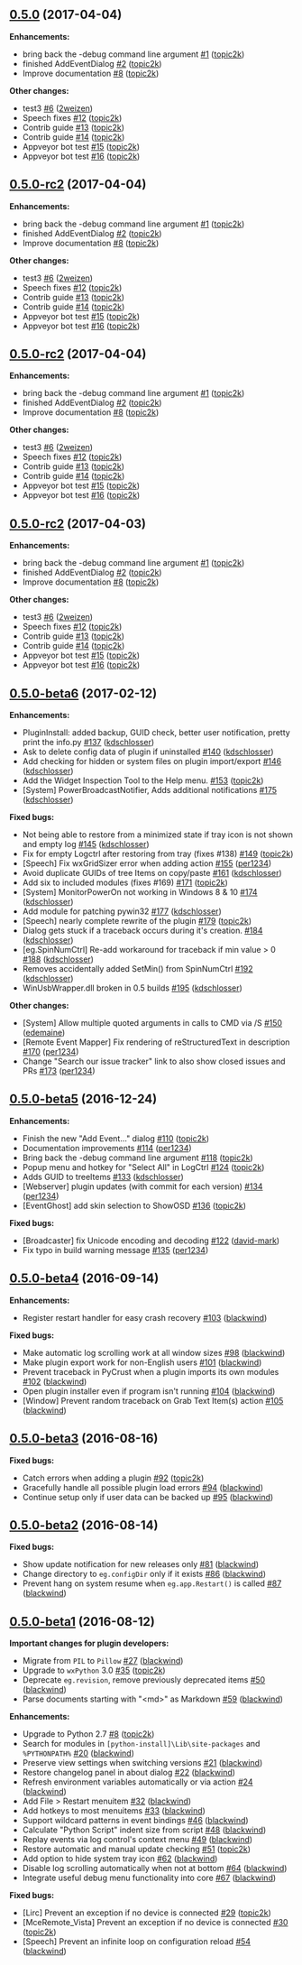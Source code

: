## [0.5.0](https://github.com/ProjectEG/ProjectEG/releases/tag/v0.5.0) (2017-04-04)

**Enhancements:**

* bring back the -debug command line argument [\#1](https://github.com/ProjectEG/ProjectEG/pull/1) ([topic2k](https://github.com/topic2k))
* finished AddEventDialog [\#2](https://github.com/ProjectEG/ProjectEG/pull/2) ([topic2k](https://github.com/topic2k))
* Improve documentation [\#8](https://github.com/ProjectEG/ProjectEG/pull/8) ([topic2k](https://github.com/topic2k))

**Other changes:**

* test3 [\#6](https://github.com/ProjectEG/ProjectEG/pull/6) ([2weizen](https://github.com/2weizen))
* Speech fixes [\#12](https://github.com/ProjectEG/ProjectEG/pull/12) ([topic2k](https://github.com/topic2k))
* Contrib guide [\#13](https://github.com/ProjectEG/ProjectEG/pull/13) ([topic2k](https://github.com/topic2k))
* Contrib guide [\#14](https://github.com/ProjectEG/ProjectEG/pull/14) ([topic2k](https://github.com/topic2k))
* Appveyor bot test [\#15](https://github.com/ProjectEG/ProjectEG/pull/15) ([topic2k](https://github.com/topic2k))
* Appveyor bot test [\#16](https://github.com/ProjectEG/ProjectEG/pull/16) ([topic2k](https://github.com/topic2k))


## [0.5.0-rc2](https://github.com/ProjectEG/ProjectEG/releases/tag/v0.5.0-rc2) (2017-04-04)

**Enhancements:**

* bring back the -debug command line argument [\#1](https://github.com/ProjectEG/ProjectEG/pull/1) ([topic2k](https://github.com/topic2k))
* finished AddEventDialog [\#2](https://github.com/ProjectEG/ProjectEG/pull/2) ([topic2k](https://github.com/topic2k))
* Improve documentation [\#8](https://github.com/ProjectEG/ProjectEG/pull/8) ([topic2k](https://github.com/topic2k))

**Other changes:**

* test3 [\#6](https://github.com/ProjectEG/ProjectEG/pull/6) ([2weizen](https://github.com/2weizen))
* Speech fixes [\#12](https://github.com/ProjectEG/ProjectEG/pull/12) ([topic2k](https://github.com/topic2k))
* Contrib guide [\#13](https://github.com/ProjectEG/ProjectEG/pull/13) ([topic2k](https://github.com/topic2k))
* Contrib guide [\#14](https://github.com/ProjectEG/ProjectEG/pull/14) ([topic2k](https://github.com/topic2k))
* Appveyor bot test [\#15](https://github.com/ProjectEG/ProjectEG/pull/15) ([topic2k](https://github.com/topic2k))
* Appveyor bot test [\#16](https://github.com/ProjectEG/ProjectEG/pull/16) ([topic2k](https://github.com/topic2k))


## [0.5.0-rc2](https://github.com/ProjectEG/ProjectEG/releases/tag/v0.5.0-rc2) (2017-04-04)

**Enhancements:**

* bring back the -debug command line argument [\#1](https://github.com/ProjectEG/ProjectEG/pull/1) ([topic2k](https://github.com/topic2k))
* finished AddEventDialog [\#2](https://github.com/ProjectEG/ProjectEG/pull/2) ([topic2k](https://github.com/topic2k))
* Improve documentation [\#8](https://github.com/ProjectEG/ProjectEG/pull/8) ([topic2k](https://github.com/topic2k))

**Other changes:**

* test3 [\#6](https://github.com/ProjectEG/ProjectEG/pull/6) ([2weizen](https://github.com/2weizen))
* Speech fixes [\#12](https://github.com/ProjectEG/ProjectEG/pull/12) ([topic2k](https://github.com/topic2k))
* Contrib guide [\#13](https://github.com/ProjectEG/ProjectEG/pull/13) ([topic2k](https://github.com/topic2k))
* Contrib guide [\#14](https://github.com/ProjectEG/ProjectEG/pull/14) ([topic2k](https://github.com/topic2k))
* Appveyor bot test [\#15](https://github.com/ProjectEG/ProjectEG/pull/15) ([topic2k](https://github.com/topic2k))
* Appveyor bot test [\#16](https://github.com/ProjectEG/ProjectEG/pull/16) ([topic2k](https://github.com/topic2k))


## [0.5.0-rc2](https://github.com/ProjectEG/ProjectEG/releases/tag/v0.5.0-rc2) (2017-04-03)

**Enhancements:**

* bring back the -debug command line argument [\#1](https://github.com/ProjectEG/ProjectEG/pull/1) ([topic2k](https://github.com/topic2k))
* finished AddEventDialog [\#2](https://github.com/ProjectEG/ProjectEG/pull/2) ([topic2k](https://github.com/topic2k))
* Improve documentation [\#8](https://github.com/ProjectEG/ProjectEG/pull/8) ([topic2k](https://github.com/topic2k))

**Other changes:**

* test3 [\#6](https://github.com/ProjectEG/ProjectEG/pull/6) ([2weizen](https://github.com/2weizen))
* Speech fixes [\#12](https://github.com/ProjectEG/ProjectEG/pull/12) ([topic2k](https://github.com/topic2k))
* Contrib guide [\#13](https://github.com/ProjectEG/ProjectEG/pull/13) ([topic2k](https://github.com/topic2k))
* Contrib guide [\#14](https://github.com/ProjectEG/ProjectEG/pull/14) ([topic2k](https://github.com/topic2k))
* Appveyor bot test [\#15](https://github.com/ProjectEG/ProjectEG/pull/15) ([topic2k](https://github.com/topic2k))
* Appveyor bot test [\#16](https://github.com/ProjectEG/ProjectEG/pull/16) ([topic2k](https://github.com/topic2k))


## [0.5.0-beta6](https://github.com/EventGhost/EventGhost/releases/tag/v0.5.0-beta6) (2017-02-12)

**Enhancements:**

* PluginInstall: added backup, GUID check, better user notification, pretty print the info.py [\#137](https://github.com/EventGhost/EventGhost/pull/137) ([kdschlosser](https://github.com/kdschlosser))
* Ask to delete config data of plugin if uninstalled [\#140](https://github.com/EventGhost/EventGhost/pull/140) ([kdschlosser](https://github.com/kdschlosser))
* Add checking for hidden or system files on plugin import/export [\#146](https://github.com/EventGhost/EventGhost/pull/146) ([kdschlosser](https://github.com/kdschlosser))
* Add the Widget Inspection Tool to the Help menu. [\#153](https://github.com/EventGhost/EventGhost/pull/153) ([topic2k](https://github.com/topic2k))
* \[System\] PowerBroadcastNotifier, Adds additional notifications [\#175](https://github.com/EventGhost/EventGhost/pull/175) ([kdschlosser](https://github.com/kdschlosser))

**Fixed bugs:**

* Not being able to restore from a minimized state if tray icon is not shown and empty log [\#145](https://github.com/EventGhost/EventGhost/pull/145) ([kdschlosser](https://github.com/kdschlosser))
* Fix for empty Logctrl after restoring from tray \(fixes \#138\) [\#149](https://github.com/EventGhost/EventGhost/pull/149) ([topic2k](https://github.com/topic2k))
* \[Speech\] Fix wxGridSizer error when adding action [\#155](https://github.com/EventGhost/EventGhost/pull/155) ([per1234](https://github.com/per1234))
* Avoid duplicate GUIDs of tree Items on copy/paste [\#161](https://github.com/EventGhost/EventGhost/pull/161) ([kdschlosser](https://github.com/kdschlosser))
* Add six to included modules \(fixes \#169\) [\#171](https://github.com/EventGhost/EventGhost/pull/171) ([topic2k](https://github.com/topic2k))
* \[System\] MonitorPowerOn not working in Windows 8 & 10 [\#174](https://github.com/EventGhost/EventGhost/pull/174) ([kdschlosser](https://github.com/kdschlosser))
* Add module for patching pywin32 [\#177](https://github.com/EventGhost/EventGhost/pull/177) ([kdschlosser](https://github.com/kdschlosser))
* \[Speech\] nearly complete rewrite of the plugin [\#179](https://github.com/EventGhost/EventGhost/pull/179) ([topic2k](https://github.com/topic2k))
* Dialog gets stuck if a traceback occurs during it's creation. [\#184](https://github.com/EventGhost/EventGhost/pull/184) ([kdschlosser](https://github.com/kdschlosser))
* \[eg.SpinNumCtrl\] Re-add workaround for traceback if min value \> 0 [\#188](https://github.com/EventGhost/EventGhost/pull/188) ([kdschlosser](https://github.com/kdschlosser))
* Removes accidentally added SetMin\(\) from SpinNumCtrl [\#192](https://github.com/EventGhost/EventGhost/pull/192) ([kdschlosser](https://github.com/kdschlosser))
* WinUsbWrapper.dll broken in 0.5 builds [\#195](https://github.com/EventGhost/EventGhost/pull/195) ([kdschlosser](https://github.com/kdschlosser))

**Other changes:**

* \[System\] Allow multiple quoted arguments in calls to CMD via /S [\#150](https://github.com/EventGhost/EventGhost/pull/150) ([edemaine](https://github.com/edemaine))
* \[Remote Event Mapper\] Fix rendering of reStructuredText in description [\#170](https://github.com/EventGhost/EventGhost/pull/170) ([per1234](https://github.com/per1234))
* Change "Search our issue tracker" link to also show closed issues and PRs [\#173](https://github.com/EventGhost/EventGhost/pull/173) ([per1234](https://github.com/per1234))


## [0.5.0-beta5](https://github.com/EventGhost/EventGhost/releases/tag/v0.5.0-beta5) (2016-12-24)

**Enhancements:**

* Finish the new "Add Event..." dialog [\#110](https://github.com/EventGhost/EventGhost/pull/110) ([topic2k](https://github.com/topic2k))
* Documentation improvements [\#114](https://github.com/EventGhost/EventGhost/pull/114) ([per1234](https://github.com/per1234))
* Bring back the -debug command line argument [\#118](https://github.com/EventGhost/EventGhost/pull/118) ([topic2k](https://github.com/topic2k))
* Popup menu and hotkey for "Select All" in LogCtrl [\#124](https://github.com/EventGhost/EventGhost/pull/124) ([topic2k](https://github.com/topic2k))
* Adds GUID to treeItems [\#133](https://github.com/EventGhost/EventGhost/pull/133) ([kdschlosser](https://github.com/kdschlosser))
* \[Webserver\] plugin updates \(with commit for each version\) [\#134](https://github.com/EventGhost/EventGhost/pull/134) ([per1234](https://github.com/per1234))
* \[EventGhost\] add skin selection to ShowOSD [\#136](https://github.com/EventGhost/EventGhost/pull/136) ([topic2k](https://github.com/topic2k))

**Fixed bugs:**

* \[Broadcaster\] fix Unicode encoding and decoding [\#122](https://github.com/EventGhost/EventGhost/pull/122) ([david-mark](https://github.com/david-mark))
* Fix typo in build warning message [\#135](https://github.com/EventGhost/EventGhost/pull/135) ([per1234](https://github.com/per1234))


## [0.5.0-beta4](https://github.com/blackwind/EventGhost/releases/tag/v0.5.0-beta4) (2016-09-14)

**Enhancements:**

* Register restart handler for easy crash recovery [\#103](https://github.com/EventGhost/EventGhost/pull/103) ([blackwind](https://github.com/blackwind))

**Fixed bugs:**

* Make automatic log scrolling work at all window sizes [\#98](https://github.com/EventGhost/EventGhost/pull/98) ([blackwind](https://github.com/blackwind))
* Make plugin export work for non-English users [\#101](https://github.com/EventGhost/EventGhost/pull/101) ([blackwind](https://github.com/blackwind))
* Prevent traceback in PyCrust when a plugin imports its own modules [\#102](https://github.com/EventGhost/EventGhost/pull/102) ([blackwind](https://github.com/blackwind))
* Open plugin installer even if program isn't running [\#104](https://github.com/EventGhost/EventGhost/pull/104) ([blackwind](https://github.com/blackwind))
* \[Window\] Prevent random traceback on Grab Text Item\(s\) action [\#105](https://github.com/EventGhost/EventGhost/pull/105) ([blackwind](https://github.com/blackwind))


## [0.5.0-beta3](https://github.com/EventGhost/EventGhost/releases/tag/v0.5.0-beta3) (2016-08-16)

**Fixed bugs:**

* Catch errors when adding a plugin [\#92](https://github.com/EventGhost/EventGhost/pull/92) ([topic2k](https://github.com/topic2k))
* Gracefully handle all possible plugin load errors [\#94](https://github.com/EventGhost/EventGhost/pull/94) ([blackwind](https://github.com/blackwind))
* Continue setup only if user data can be backed up [\#95](https://github.com/EventGhost/EventGhost/pull/95) ([blackwind](https://github.com/blackwind))


## [0.5.0-beta2](https://github.com/EventGhost/EventGhost/releases/tag/v0.5.0-beta2) (2016-08-14)

**Fixed bugs:**

* Show update notification for new releases only [\#81](https://github.com/EventGhost/EventGhost/pull/81) ([blackwind](https://github.com/blackwind))
* Change directory to `eg.configDir` only if it exists [\#86](https://github.com/EventGhost/EventGhost/pull/86) ([blackwind](https://github.com/blackwind))
* Prevent hang on system resume when `eg.app.Restart()` is called [\#87](https://github.com/EventGhost/EventGhost/pull/87) ([blackwind](https://github.com/blackwind))


## [0.5.0-beta1](https://github.com/EventGhost/EventGhost/releases/tag/v0.5.0-beta1) (2016-08-12)

**Important changes for plugin developers:**

* Migrate from `PIL` to `Pillow` [\#27](https://github.com/EventGhost/EventGhost/pull/27) ([blackwind](https://github.com/blackwind))
* Upgrade to `wxPython` 3.0 [\#35](https://github.com/EventGhost/EventGhost/pull/35) ([topic2k](https://github.com/topic2k))
* Deprecate `eg.revision`, remove previously deprecated items [\#50](https://github.com/EventGhost/EventGhost/pull/50) ([blackwind](https://github.com/blackwind))
* Parse documents starting with "\<md\>" as Markdown [\#59](https://github.com/EventGhost/EventGhost/pull/59) ([blackwind](https://github.com/blackwind))

**Enhancements:**

* Upgrade to Python 2.7 [\#8](https://github.com/EventGhost/EventGhost/pull/8) ([topic2k](https://github.com/topic2k))
* Search for modules in `[python-install]\Lib\site-packages` and `%PYTHONPATH%` [\#20](https://github.com/EventGhost/EventGhost/pull/20) ([blackwind](https://github.com/blackwind))
* Preserve view settings when switching versions [\#21](https://github.com/EventGhost/EventGhost/pull/21) ([blackwind](https://github.com/blackwind))
* Restore changelog panel in about dialog [\#22](https://github.com/EventGhost/EventGhost/pull/22) ([blackwind](https://github.com/blackwind))
* Refresh environment variables automatically or via action [\#24](https://github.com/EventGhost/EventGhost/pull/24) ([blackwind](https://github.com/blackwind))
* Add File \> Restart menuitem [\#32](https://github.com/EventGhost/EventGhost/pull/32) ([blackwind](https://github.com/blackwind))
* Add hotkeys to most menuitems [\#33](https://github.com/EventGhost/EventGhost/pull/33) ([blackwind](https://github.com/blackwind))
* Support wildcard patterns in event bindings [\#46](https://github.com/EventGhost/EventGhost/pull/46) ([blackwind](https://github.com/blackwind))
* Calculate "Python Script" indent size from script [\#48](https://github.com/EventGhost/EventGhost/pull/48) ([blackwind](https://github.com/blackwind))
* Replay events via log control's context menu [\#49](https://github.com/EventGhost/EventGhost/pull/49) ([blackwind](https://github.com/blackwind))
* Restore automatic and manual update checking [\#51](https://github.com/EventGhost/EventGhost/pull/51) ([topic2k](https://github.com/topic2k))
* Add option to hide system tray icon [\#62](https://github.com/EventGhost/EventGhost/pull/62) ([blackwind](https://github.com/blackwind))
* Disable log scrolling automatically when not at bottom [\#64](https://github.com/EventGhost/EventGhost/pull/64) ([blackwind](https://github.com/blackwind))
* Integrate useful debug menu functionality into core [\#67](https://github.com/EventGhost/EventGhost/pull/67) ([blackwind](https://github.com/blackwind))

**Fixed bugs:**

* \[Lirc\] Prevent an exception if no device is connected [\#29](https://github.com/EventGhost/EventGhost/pull/29) ([topic2k](https://github.com/topic2k))
* \[MceRemote\_Vista\] Prevent an exception if no device is connected [\#30](https://github.com/EventGhost/EventGhost/pull/30) ([topic2k](https://github.com/topic2k))
* \[Speech\] Prevent an infinite loop on configuration reload [\#54](https://github.com/EventGhost/EventGhost/pull/54) ([blackwind](https://github.com/blackwind))
